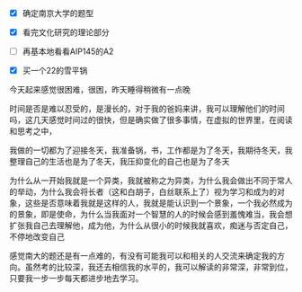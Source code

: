 - [x] 确定南京大学的题型
- [x] 看完文化研究的理论部分
- [ ] 再基本地看看AIP145的A2
- [x] 买一个22的雪平锅


今天起来感觉很困难，很困，昨天睡得稍微有一点晚

时间是否是难以忍受的，是漫长的，对于我的爸妈来讲，我可以理解他们的时间吗，这几天感觉时间过的很快，但是确实做了很多事情，在虚拟的世界里，在阅读和思考之中，

我做的一切都为了迎接冬天，我准备锅，书，工作都是为了冬天，我期待冬天，我整理自己的生活也是为了冬天，我压抑变化的自己也是为了冬天

为什么从一开始我就是一个异类，我就被称之为异类，为什么我会做出不同于常人的举动，为什么我会将长者（这和白胡子，白丝联系上了）视为学习和成为的对象，这些是否意味着我就是这样的人，我就是能认识到一个景象，一个我必然成为的景象，即是使命，为什么当我面对一个智慧的人的时候会感到羞愧难当，我会想扩张我自己去理解他，成为他，为什么从很小的时候我就喜欢，痴迷与否定自己，不停地改变自己

感觉南大的题还是有一点难的，有没有可能我可以和相关的人交流来确定我的方向。虽然考的比较深，我还去相信我的水平的，我可以解读的非常深，非常到位，只要我一步一步每天都进步地去学习。
